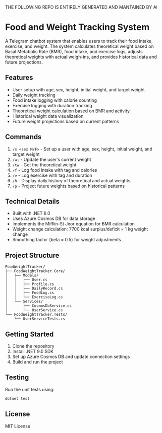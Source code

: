 THE FOLLOWING REPO IS ENTIRELY GENERATED AND MANTAINED BY AI

# Food and Weight Tracking System

A Telegram chatbot system that enables users to track their food intake, exercise, and weight. The system calculates theoretical weight based on Basal Metabolic Rate (BMR), food intake, and exercise logs, adjusts theoretical weights with actual weigh-ins, and provides historical data and future projections.

## Features

- User setup with age, sex, height, initial weight, and target weight
- Daily weight tracking
- Food intake logging with calorie counting
- Exercise logging with duration tracking
- Theoretical weight calculation based on BMR and activity
- Historical weight data visualization
- Future weight projections based on current patterns

## Commands

1. `/s <sex M/F>` - Set up a user with age, sex, height, initial weight, and target weight
2. `/wi` - Update the user's current weight
3. `/tw` - Get the theoretical weight
4. `/f` - Log food intake with tag and calories
5. `/e` - Log exercise with tag and duration
6. `/h` - Display daily history of theoretical and actual weights
7. `/p` - Project future weights based on historical patterns

## Technical Details

- Built with .NET 9.0
- Uses Azure Cosmos DB for data storage
- Implements the Mifflin-St Jeor equation for BMR calculation
- Weight change calculation: 7700 kcal surplus/deficit = 1 kg weight change
- Smoothing factor (beta = 0.5) for weight adjustments

## Project Structure

```
FoodWeightTracker/
├── FoodWeightTracker.Core/
│   ├── Models/
│   │   ├── User.cs
│   │   ├── Profile.cs
│   │   ├── DailyRecord.cs
│   │   ├── FoodLog.cs
│   │   └── ExerciseLog.cs
│   └── Services/
│       ├── CosmosDbService.cs
│       └── UserService.cs
└── FoodWeightTracker.Tests/
    └── UserServiceTests.cs
```

## Getting Started

1. Clone the repository
2. Install .NET 9.0 SDK
3. Set up Azure Cosmos DB and update connection settings
4. Build and run the project

## Testing

Run the unit tests using:

```bash
dotnet test
```

## License

MIT License 

